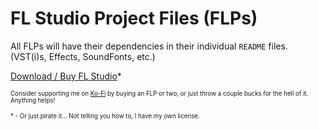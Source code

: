 # FL Studio Project Files (FLPs)

All FLPs will have their dependencies in their individual `README` files. (VST(i)s, Effects, SoundFonts, etc.)

[Download / Buy FL Studio](https://www.image-line.com/fl-studio-download)*

<sup><sub>Consider supporting me on [Ko-Fi](https://ko-fi.com/hzdelta) by buying an FLP or two, or just throw a couple bucks for the hell of it. Anything helps!</sub></sup>

<sup><sub>\* - Or just pirate it... Not telling you how to, I have my own license.</sub></sup>
